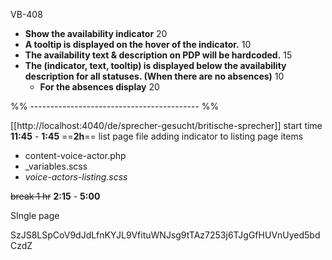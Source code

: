 VB-408
- **Show the availability indicator** 20
- **A tooltip is displayed on the hover of the indicator.** 10
- **The availability text & description on PDP will be hardcoded.** 15
- **The (indicator, text, tooltip) is displayed below the availability description for all statuses. (When there are no absences)** 10
  - **For the absences display** 20

%% ------------------------------------------ %%

  [[http://localhost:4040/de/sprecher-gesucht/britische-sprecher]]
start time **11:45** - **1:45** ==**2h**==
list page file 
adding indicator to listing page items
- content-voice-actor.php 
- _variables.scss
- _voice-actors-listing.scss_
  
~~break 1 hr~~
**2:15**  - **5:00**

SIngle page 



SzJS8LSpCoV9dJdLfnKYJL9VfituWNJsg9tTAz7253j6TJgGfHUVnUyed5bdCzdZ